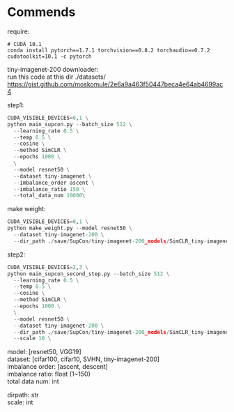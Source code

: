 # Commends

require:  
```
# CUDA 10.1
conda install pytorch==1.7.1 torchvision==0.8.2 torchaudio==0.7.2 cudatoolkit=10.1 -c pytorch
```


tiny-imagenet-200 downloader:  
run this code at this dir ./datasets/  
https://gist.github.com/moskomule/2e6a9a463f50447beca4e64ab4699ac4  




step1:
```python
CUDA_VISIBLE_DEVICES=0,1 \
python main_supcon.py --batch_size 512 \
  --learning_rate 0.5 \
  --temp 0.5 \
  --cosine \
  --method SimCLR \
  --epochs 1000 \
  \
  --model resnet50 \
  --dataset tiny-imagenet \
  --imbalance_order ascent \
  --imbalance_ratio 150 \
  --total_data_num 10000\
```

make weight:
```python
CUDA_VISIBLE_DEVICES=0,1 \
python make_weight.py --model resnet50 \
  --dataset tiny-imagenet-200 \
  --dir_path ./save/SupCon/tiny-imagenet-200_models/SimCLR_tiny-imagenet-200_resnet50_lr_0.5_decay_0.0001_bsz_512_temp_0.5_trial_0_cosine_ir_150.0_i_order_ascent__total_data_10000 \
```


step2:
```python
CUDA_VISIBLE_DEVICES=2,3 \
python main_supcon_second_step.py --batch_size 512 \
  --learning_rate 0.5 \
  --temp 0.5 \
  --cosine \
  --method SimCLR \
  --epochs 1000 \
  \
  --model resnet50 \
  --dataset tiny-imagenet-200 \
  --dir_path ./save/SupCon/tiny-imagenet-200_models/SimCLR_tiny-imagenet-200_resnet50_lr_0.5_decay_0.0001_bsz_512_temp_0.5_trial_0_cosine_ir_150.0_i_order_ascent__total_data_10000 \
  --scale 10 \
```
  
model: [resnet50, VGG19]  
dataset: [cifar100, cifar10, SVHN, tiny-imagenet-200]  
imbalance order: [ascent, descent]  
imbalance ratio: float (1~150)  
total data num: int

dirpath: str  
scale: int  

